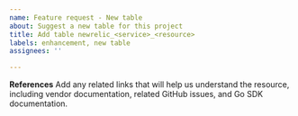 ```yaml
---
name: Feature request - New table
about: Suggest a new table for this project
title: Add table newrelic_<service>_<resource>
labels: enhancement, new table
assignees: ''

---
```


**References**
Add any related links that will help us understand the resource, including vendor documentation, related GitHub issues, and Go SDK documentation.
